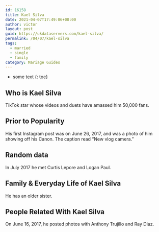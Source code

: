 ```yaml
---
id: 16158
title: Kael Silva
date: 2021-04-07T17:49:06+00:00
author: victor
layout: post
guid: https://ukdataservers.com/kael-silva/
permalink: /04/07/kael-silva  
tags:
  - married
  - single
  - family
category: Mariage Guides
---
```


* some text
{: toc}


## Who is Kael Silva



TikTok star whose videos and duets have amassed him 50,000 fans. 

                
                
                
## Prior to Popularity



His first Instagram post was on June 26, 2017, and was a photo of him showing off his Canon. The caption read &#8220;New vlog camera.&#8221; 

                
                
                
## Random data



In July 2017 he met Curtis Lepore and Logan Paul. 

                
                
                
## Family & Everyday Life of Kael Silva



He has an older sister. 

                
                
                
## People Related With Kael Silva



On June 16, 2017, he posted photos with Anthony Trujillo and Ray Diaz. 

                
              
            
          
          
          
